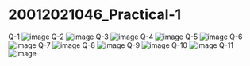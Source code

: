 # 20012021046_Practical-1
Q-1 ![image](https://user-images.githubusercontent.com/98577250/183416272-4a83069e-59b1-4beb-8b3d-73686bdff06a.png)
Q-2 ![image](https://user-images.githubusercontent.com/98577250/183416134-19dee907-c4ca-4a71-826c-a510cef70fe8.png)
Q-3 ![image](https://user-images.githubusercontent.com/98577250/183415944-4ccf21ec-f870-4497-9695-c88d0b2f451b.png)
Q-4 ![image](https://user-images.githubusercontent.com/98577250/186231890-57c02edd-a639-40e2-b94d-16ae44b0c059.png)
Q-5 ![image](https://user-images.githubusercontent.com/98577250/186231957-3787c978-ec7a-430b-9170-7b25c01e3bac.png)
Q-6 ![image](https://user-images.githubusercontent.com/98577250/186232017-497e1277-8a49-4311-952b-413ec835ca93.png)
Q-7 ![image](https://user-images.githubusercontent.com/98577250/186232104-428769d3-db8d-41e2-ab2f-8f09c04fb6d9.png)
Q-8 ![image](https://user-images.githubusercontent.com/98577250/186232254-da5e57ef-d89d-4314-bcdd-26483b0a6045.png)
Q-9 ![image](https://user-images.githubusercontent.com/98577250/186232328-67aa5372-067b-4937-a434-84c1ffcbbad6.png)
Q-10 ![image](https://user-images.githubusercontent.com/98577250/186232446-b156b292-859a-4fc2-b607-988b2a52fe45.png)
Q-11 ![image](https://user-images.githubusercontent.com/98577250/186232544-44e1a02d-2fce-44a4-933a-593fa4b533a2.png)
